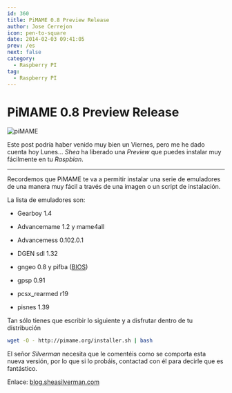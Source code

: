 ```yaml
---
id: 360
title: PiMAME 0.8 Preview Release
author: Jose Cerrejon
icon: pen-to-square
date: 2014-02-03 09:41:05
prev: /es
next: false
category:
  - Raspberry PI
tag:
  - Raspberry PI
---
```


# PiMAME 0.8 Preview Release

![piMAME](/images/PiMAME.jpg)

Este post podría haber venido muy bien un Viernes, pero me he dado cuenta hoy Lunes... *Shea* ha liberado una *Preview* que puedes instalar muy fácilmente en tu *Raspbian*. 

- - -
Recordemos que PiMAME te va a permitir instalar una serie de emuladores de una manera muy fácil a través de una imagen o un script de instalación.

La lista de emuladores son:

* Gearboy 1.4

* Advancemame 1.2 y mame4all

* Advancemess 0.102.0.1

* DGEN sdl 1.32

* gngeo 0.8 y pifba ([BIOS](https://app.box.com/s/u5whbrrp3gupopi3kh6r))

* gpsp 0.91

* pcsx_rearmed r19

* pisnes 1.39

Tan sólo tienes que escribir lo siguiente y a disfrutar dentro de tu distribución

```bash
wget -O - http://pimame.org/installer.sh | bash
```

El señor *Silverman* necesita que le comentéis como se comporta esta nueva versión, por lo que si lo probáis, contactad con él para decirle que es fantástico.

Enlace: [blog.sheasilverman.com](http://blog.sheasilverman.com/2014/01/friday-post-pimame-0-8-preview-release-only-for-the-brave/)